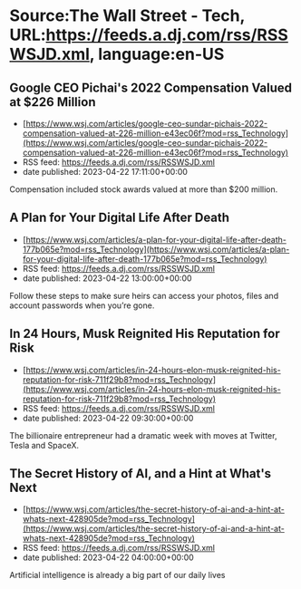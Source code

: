 # Source:The Wall Street - Tech, URL:https://feeds.a.dj.com/rss/RSSWSJD.xml, language:en-US

## Google CEO Pichai's 2022 Compensation Valued at $226 Million
 - [https://www.wsj.com/articles/google-ceo-sundar-pichais-2022-compensation-valued-at-226-million-e43ec06f?mod=rss_Technology](https://www.wsj.com/articles/google-ceo-sundar-pichais-2022-compensation-valued-at-226-million-e43ec06f?mod=rss_Technology)
 - RSS feed: https://feeds.a.dj.com/rss/RSSWSJD.xml
 - date published: 2023-04-22 17:11:00+00:00

Compensation included stock awards valued at more than $200 million.

## A Plan for Your Digital Life After Death
 - [https://www.wsj.com/articles/a-plan-for-your-digital-life-after-death-177b065e?mod=rss_Technology](https://www.wsj.com/articles/a-plan-for-your-digital-life-after-death-177b065e?mod=rss_Technology)
 - RSS feed: https://feeds.a.dj.com/rss/RSSWSJD.xml
 - date published: 2023-04-22 13:00:00+00:00

Follow these steps to make sure heirs can access your photos, files and account passwords when you’re gone.

## In 24 Hours, Musk Reignited His Reputation for Risk
 - [https://www.wsj.com/articles/in-24-hours-elon-musk-reignited-his-reputation-for-risk-711f29b8?mod=rss_Technology](https://www.wsj.com/articles/in-24-hours-elon-musk-reignited-his-reputation-for-risk-711f29b8?mod=rss_Technology)
 - RSS feed: https://feeds.a.dj.com/rss/RSSWSJD.xml
 - date published: 2023-04-22 09:30:00+00:00

The billionaire entrepreneur had a dramatic week with moves at Twitter, Tesla and SpaceX.

## The Secret History of AI, and a Hint at What's Next
 - [https://www.wsj.com/articles/the-secret-history-of-ai-and-a-hint-at-whats-next-428905de?mod=rss_Technology](https://www.wsj.com/articles/the-secret-history-of-ai-and-a-hint-at-whats-next-428905de?mod=rss_Technology)
 - RSS feed: https://feeds.a.dj.com/rss/RSSWSJD.xml
 - date published: 2023-04-22 04:00:00+00:00

Artificial intelligence is already a big part of our daily lives

